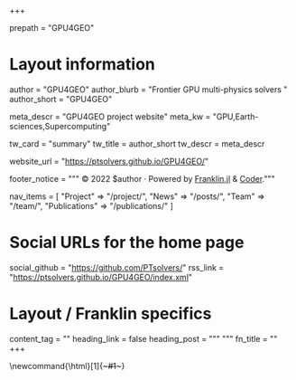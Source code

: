 +++

prepath = "GPU4GEO"

# Layout information

author = "GPU4GEO"
author_blurb = "Frontier GPU multi-physics solvers "
author_short = "GPU4GEO"

meta_descr = "GPU4GEO project website"
meta_kw = "GPU,Earth-sciences,Supercomputing"

tw_card = "summary"
tw_title = author_short
tw_descr = meta_descr

website_url = "https://ptsolvers.github.io/GPU4GEO/"

footer_notice = """
  © 2022 $author · Powered by
    <a href="https://franklin.jl">Franklin.jl</a> &
    <a href="https://github.com/luizdepra/hugo-coder/">Coder</a>."""

nav_items = [
  "Project" => "/project/",
  "News"  => "/posts/",
  "Team" => "/team/",
  "Publications" => "/publications/"
]

# Social URLs for the home page

social_github   = "https://github.com/PTsolvers/"
rss_link        = "https://ptsolvers.github.io/GPU4GEO/index.xml"

# Layout / Franklin specifics

content_tag = ""
heading_link = false
heading_post = """
  <a class="heading-link" href="#HEADING_ID">
    <i class="fa fa-link" aria-hidden="true"></i>
  </a>
  """
fn_title = ""
+++

\newcommand{\html}[1]{~~~#1~~~}
